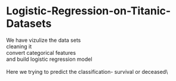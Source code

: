 # Logistic-Regression-on-Titanic-Datasets
We have vizulize the data sets\
cleaning it\
convert categorical features\
and build logistic regression model\
\
Here we trying to predict the classification- survival or deceased\
